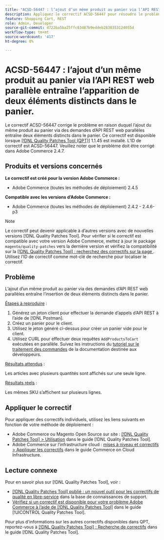 ```yaml
---
title: "ACSD-56447 : l’ajout d’un même produit au panier via l’API REST web parallèle entraîne l’insertion de deux éléments distincts dans le panier"
description: Appliquez le correctif ACSD-56447 pour résoudre le problème Adobe Commerce en raison duquel l’ajout du même produit au panier via des demandes d’API REST web parallèles entraîne deux éléments distincts dans le panier.
feature: Shopping Cart, REST
role: Admin, Developer
source-git-commit: d722ba5ba25ffc03d87b9eddeb2830353124055d
workflow-type: tm+mt
source-wordcount: '417'
ht-degree: 0%

---
```


# ACSD-56447 : l’ajout d’un même produit au panier via l’API REST web parallèle entraîne l’apparition de deux éléments distincts dans le panier.

Le correctif ACSD-56447 corrige le problème en raison duquel l’ajout du même produit au panier via des demandes d’API REST web parallèles entraîne deux éléments distincts dans le panier. Ce correctif est disponible lorsque [[!DNL Quality Patches Tool (QPT)]](https://experienceleague.adobe.com/en/docs/commerce-knowledge-base/kb/announcements/commerce-announcements/magento-quality-patches-released-new-tool-to-self-serve-quality-patches) 1.1.45 est installé. L’ID de correctif est ACSD-56447. Veuillez noter que le problème doit être corrigé dans Adobe Commerce 2.4.7.

## Produits et versions concernés

**Le correctif est créé pour la version Adobe Commerce :**

* Adobe Commerce (toutes les méthodes de déploiement) 2.4.5

**Compatible avec les versions d’Adobe Commerce :**

* Adobe Commerce (toutes les méthodes de déploiement) 2.4.2 - 2.4.6-p3

>[!NOTE]
>
>Le correctif peut devenir applicable à d’autres versions avec de nouvelles versions [!DNL Quality Patches Tool]. Pour vérifier si le correctif est compatible avec votre version Adobe Commerce, mettez à jour le package `magento/quality-patches` vers la dernière version et vérifiez la compatibilité sur la [[!DNL Quality Patches Tool] : recherchez des correctifs sur la page ](https://experienceleague.adobe.com/tools/commerce-quality-patches/index.html). Utilisez l’ID de correctif comme mot-clé de recherche pour localiser le correctif.

## Problème

L’ajout d’un même produit au panier via des demandes d’API REST web parallèles entraîne l’insertion de deux éléments distincts dans le panier.

<u>Étapes à reproduire</u> :

1. Générez un jeton client pour effectuer la demande d’appels d’API REST à l’aide de [!DNL Postman].
1. Créez un panier pour le client.
1. Utilisez le jeton généré ci-dessus pour créer un panier vide pour le client.
1. Utilisez CURL pour effectuer deux requêtes `AddProductsToCart` exécutées en parallèle. Suivez les instructions du [tutoriel sur le traitement des commandes](https://developer.adobe.com/commerce/webapi/rest/tutorials/orders/) de la documentation destinée aux développeurs.

<u>Résultats attendus</u> :

Les articles avec plusieurs quantités sont affichés sur une seule ligne.

<u>Résultats réels</u> :

Les mêmes SKU s’affichent sur plusieurs lignes.

## Appliquer le correctif

Pour appliquer des correctifs individuels, utilisez les liens suivants en fonction de votre méthode de déploiement :

* Adobe Commerce ou Magento Open Source sur site : [[!DNL Quality Patches Tool] > Utilisation](https://experienceleague.adobe.com/docs/commerce-operations/tools/quality-patches-tool/usage.html) dans le guide [!DNL Quality Patches Tool].
* Adobe Commerce sur l’infrastructure cloud : [mises à niveau et correctifs > Appliquer les correctifs](https://experienceleague.adobe.com/docs/commerce-cloud-service/user-guide/develop/upgrade/apply-patches.html) dans le guide Commerce on Cloud Infrastructure.

## Lecture connexe

Pour en savoir plus sur [!DNL Quality Patches Tool], voir :

* [[!DNL Quality Patches Tool] publié : un nouvel outil pour les correctifs de qualité en libre-service](https://experienceleague.adobe.com/en/docs/commerce-knowledge-base/kb/announcements/commerce-announcements/magento-quality-patches-released-new-tool-to-self-serve-quality-patches) dans la base de connaissances de support.
* [Vérifiez si un correctif est disponible pour votre problème Adobe Commerce à l’aide de  [!DNL Quality Patches Tool]](/help/tools/quality-patches-tool/patches-available-in-qpt/check-patch-for-magento-issue-with-magento-quality-patches.md) dans le guide [!UICONTROL Quality Patches Tool].


Pour plus d&#39;informations sur les autres correctifs disponibles dans QPT, reportez-vous à [[!DNL Quality Patches Tool] : Recherche de correctifs](https://experienceleague.adobe.com/tools/commerce-quality-patches/index.html) dans le guide [!DNL Quality Patches Tool].
